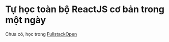 # Tự học toàn bộ ReactJS cơ bản trong một ngày

Chưa có, học trong [FullstackOpen](https://fullstackopen.com/en/part1)